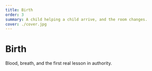 ```yaml
---
title: Birth
order: 3
summary: A child helping a child arrive, and the room changes.
cover: ./cover.jpg
---
```


# Birth

<ImageBlock src="./cover.jpg" alt="Hand on a doorframe in a small apartment" />

<TextBlock>
Blood, breath, and the first real lesson in authority.
</TextBlock>
